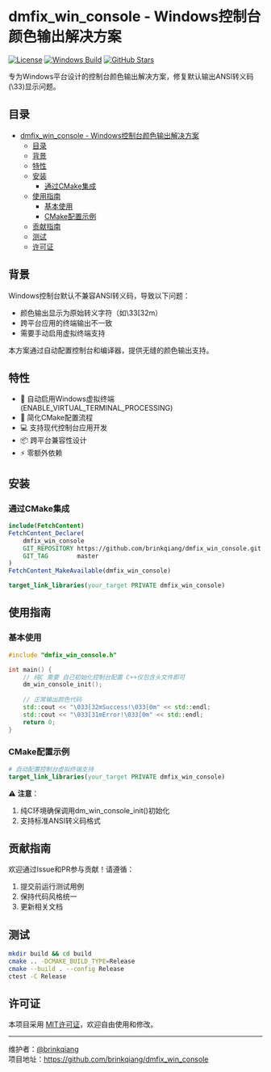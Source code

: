 # dmfix_win_console - Windows控制台颜色输出解决方案

[![License](https://img.shields.io/badge/license-MIT-brightgreen.svg)](https://github.com/brinkqiang/dmfix_win_console/blob/master/LICENSE)
[![Windows Build](https://github.com/brinkqiang/dmfix_win_console/actions/workflows/win.yml/badge.svg)](https://github.com/brinkqiang/dmfix_win_console/actions/workflows/win.yml)
[![GitHub Stars](https://img.shields.io/github/stars/brinkqiang/dmfix_win_console.svg?style=social)](https://github.com/brinkqiang/dmfix_win_console/stargazers)

专为Windows平台设计的控制台颜色输出解决方案，修复默认输出ANSI转义码(\33)显示问题。

## 目录
- [dmfix\_win\_console - Windows控制台颜色输出解决方案](#dmfix_win_console---windows控制台颜色输出解决方案)
    - [目录](#目录)
    - [背景](#背景)
    - [特性](#特性)
    - [安装](#安装)
        - [通过CMake集成](#通过cmake集成)
    - [使用指南](#使用指南)
        - [基本使用](#基本使用)
        - [CMake配置示例](#cmake配置示例)
    - [贡献指南](#贡献指南)
    - [测试](#测试)
    - [许可证](#许可证)

## 背景
Windows控制台默认不兼容ANSI转义码，导致以下问题：
- 颜色输出显示为原始转义字符（如\33[32m）
- 跨平台应用的终端输出不一致
- 需要手动启用虚拟终端支持

本方案通过自动配置控制台和编译器，提供无缝的颜色输出支持。

## 特性
- 🎨 自动启用Windows虚拟终端(ENABLE_VIRTUAL_TERMINAL_PROCESSING)
- 🔧 简化CMake配置流程
- 💻 支持现代控制台应用开发
- 📦 跨平台兼容性设计
- ⚡ 零额外依赖

## 安装
### 通过CMake集成
```cmake
include(FetchContent)
FetchContent_Declare(
    dmfix_win_console
    GIT_REPOSITORY https://github.com/brinkqiang/dmfix_win_console.git
    GIT_TAG        master
)
FetchContent_MakeAvailable(dmfix_win_console)

target_link_libraries(your_target PRIVATE dmfix_win_console)
```

## 使用指南
### 基本使用
```cpp
#include "dmfix_win_console.h"

int main() {
    // 纯C 需要 自己初始化控制台配置 C++仅包含头文件即可
    dm_win_console_init();
    
    // 正常输出颜色代码
    std::cout << "\033[32mSuccess!\033[0m" << std::endl;
    std::cout << "\033[31mError!\033[0m" << std::endl;
    return 0;
}
```

### CMake配置示例
```cmake
# 自动配置控制台虚拟终端支持
target_link_libraries(your_target PRIVATE dmfix_win_console)

```

⚠️ **注意**：
1. 纯C环境确保调用dm_win_console_init()初始化
2. 支持标准ANSI转义码格式

## 贡献指南
欢迎通过Issue和PR参与贡献！请遵循：
1. 提交前运行测试用例
2. 保持代码风格统一
3. 更新相关文档

## 测试
```bash
mkdir build && cd build
cmake .. -DCMAKE_BUILD_TYPE=Release
cmake --build . --config Release
ctest -C Release
```

## 许可证
本项目采用 [MIT许可证](LICENSE)，欢迎自由使用和修改。

---
维护者：[@brinkqiang](https://github.com/brinkqiang)  
项目地址：https://github.com/brinkqiang/dmfix_win_console
